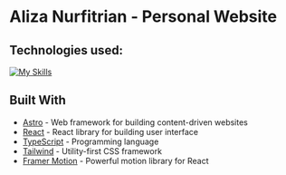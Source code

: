 # Aliza Nurfitrian - Personal Website

## Technologies used:
[![My Skills](https://skillicons.dev/icons?i=astro,react,ts,tailwind)](https://skillicons.dev)

## Built With
- [Astro](https://astro.build/) - Web framework for building content-driven websites
- [React](https://react.dev/) - React library for building user interface
- [TypeScript](https://www.typescriptlang.org/) - Programming language
- [Tailwind](https://tailwindcss.com/) - Utility-first CSS framework
- [Framer Motion](https://www.framer.com/motion/) - Powerful motion library for React
